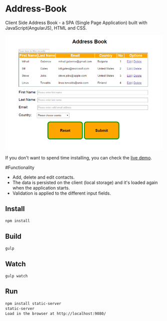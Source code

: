 # Address-Book
Client Side Address Book - a SPA (Single Page Application) built with JavaScript(AngularJS), HTML and CSS.

![Image of the app](https://github.com/mihailgaberov/address-book/blob/master/screenshot.png)

If you don't want to spend time installing, you can check the [live demo](http://mihailgaberov.github.io/).


#Functionality

- Add, delete and edit contacts.
- The data is persisted on the client (local storage) and it's loaded again when the application starts.
- Validation is applied to the different input fields.

## Install

```
npm install
```

## Build
```
gulp
```

## Watch

```
gulp watch
```


## Run

```
npm install static-server
static-server
Load in the browser at http://localhost:9080/
```
